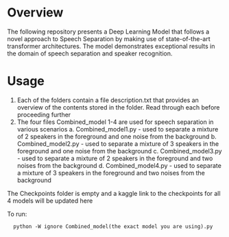 # Overview

The following repository presents a Deep Learning Model that follows a novel approach to Speech Separation by making use of state-of-the-art transformer architectures. The model demonstrates exceptional results in the domain of speech separation and speaker recognition.

# Usage

1. Each of the folders contain a file description.txt that provides an overview of the contents stored in the folder. Read through each before proceeding further
2. The four files Combined_model 1-4 are used for speech separation in various scenarios
   a. Combined_model1.py - used to separate a mixture of 2 speakers in the foreground and one noise from the background
   b. Combined_model2.py - used to separate a mixture of 3 speakers in the foreground and one noise from the background
   c. Combined_model3.py - used to separate a mixture of 2 speakers in the foreground and two noises from the background
   d. Combined_model4.py - used to separate a mixture of 3 speakers in the foreground and two noises from the background

The Checkpoints folder is empty and a kaggle link to the checkpoints for all 4 models will be updated here

To run:
  ```
    python -W ignore Combined_model(the exact model you are using).py
  ```
